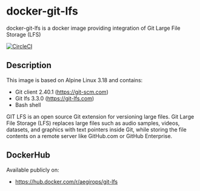# docker-git-lfs

docker-git-lfs is a docker image providing integration of Git Large File Storage (LFS)

[![CircleCI](https://circleci.com/gh/aegirops/docker-git-lfs.svg?style=svg)](https://circleci.com/gh/aegirops/docker-git-lfs)

## Description

This image is based on Alpine Linux 3.18 and contains:

- Git client 2.40.1 (https://git-scm.com)
- Git lfs 3.3.0 (https://git-lfs.com)
- Bash shell

GIT LFS is an open source Git extension for versioning large files.
Git Large File Storage (LFS) replaces large files such as audio samples, videos, datasets, and graphics with text pointers inside Git, while storing the file contents on a remote server like GitHub.com or GitHub Enterprise.

## DockerHub

Available publicly on:

- https://hub.docker.com/r/aegirops/git-lfs
